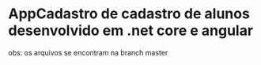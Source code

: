# AppCadastro de cadastro de alunos desenvolvido em .net core e angular

obs: os arquivos se encontram na branch master
